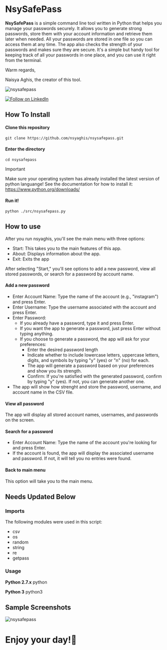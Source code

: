 # NsySafePass

**NsySafePass** is a simple command line tool written in Python that helps you manage your passwords securely. It allows you to generate strong passwords, store them with your account information and retrieve them later when needed. All your passwords are stored in one file so you can access them at any time. The app also checks the strength of your passwords and makes sure they are secure. It's a simple but handy tool for keeping track of all your passwords in one place, and you can use it right from the terminal.

Warm regards,

Naisya Aghis, the creator of this tool.

![nsysafepass](https://github.com/user-attachments/assets/145f2521-c3d6-44e7-889b-39e8061a7c82)


[![Follow on LinkedIn](https://img.shields.io/badge/Follow%20on%20LinkedIn-%230077B5.svg?style=social&logo=linkedin)](https://www.linkedin.com/in/nsyaghis/)

## How To Install

#### Clone this repository
```
git clone https://github.com/nsyaghis/nsysafepass.git
```

#### Enter the directory
```
cd nsysafepass
```
> [!IMPORTANT]  
> Make sure your operating system has already installed the latest version of python languange! See the documentation for how to install it: https://www.python.org/downloads/

#### Run it!
```
python ./src/nsysafepass.py
```

## How to use
After you run nsyaghis, you'll see the main menu with three options:
- Start: This takes you to the main features of this app.
- About: Displays information about the app.
- Exit: Exits the app

After selecting "Start," you'll see options to add a new password, view all stored passwords, or search for a password by account name.

#### Add a new password
- Enter Account Name: Type the name of the account (e.g., "instagram") and press Enter.
- Enter Username: Type the username associated with the account and press Enter.
- Enter Password:
    - If you already have a password, type it and press Enter.
    - If you want the app to generate a password, just press Enter without typing anything.
    - If you choose to generate a password, the app will ask for your preferences:
        - Enter the desired password length
        - Indicate whether to include lowercase letters, uppercase letters, digits, and symbols by typing "y" (yes) or "n" (no) for each.
        - The app will generate a password based on your preferences and show you its strength.
        - Confirm: If you're satisfied with the generated password, confirm by typing "y" (yes). If not, you can generate another one.
- The app will show how strenght and store the password, username, and account name in the CSV file.

#### View all password
The app will display all stored account names, usernames, and passwords on the screen.

#### Search for a password
- Enter Account Name: Type the name of the account you're looking for and press Enter.
- If the account is found, the app will display the associated username and password. If not, it will tell you no entries were found.

#### Back to main menu
This option will take you to the main menu.

## Needs Updated Below
### Imports
The following modules were used in this script:
- csv
- os
- random
- string
- re
- getpass

### Usage 
__Python 2.7.x__
python 

__Python 3__
python3 

## Sample Screenshots
![nsysafepass](https://github.com/user-attachments/assets/145f2521-c3d6-44e7-889b-39e8061a7c82)


# Enjoy your day!🌻
